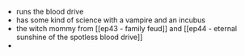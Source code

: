 - runs the blood drive
- has some kind of science with a vampire and an incubus
- the witch mommy from [[ep43 - family feud]] and [[ep44 - eternal sunshine of the spotless blood drive]]
- 